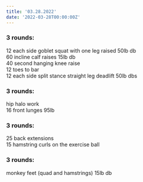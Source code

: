 ```yaml
---
title: '03.28.2022'
date: '2022-03-28T00:00:00Z'
---
```


### 3 rounds:      
12 each side goblet squat with one leg raised 50lb db                
60 incline calf raises 15lb db               
40 second hanging knee raise        
12 toes to bar        
12 each side split stance straight leg deadlift 50lb dbs                 

### 3 rounds:      
hip halo work            
16 front lunges 95lb           

### 3 rounds:      
25 back extensions                
15 hamstring curls on the exercise ball      

### 3 rounds:      
monkey feet (quad and hamstrings) 15lb db                           